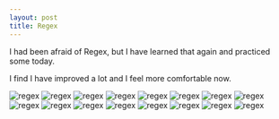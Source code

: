 ```yaml
---
layout: post
title: Regex
---
```


I had been afraid of Regex, but I have learned that again and practiced some today.

I find I have improved a lot and I feel more comfortable now.

![regex](/images/2021-11-12_regex01.png)
![regex](/images/2021-11-12_regex02.png)
![regex](/images/2021-11-12_regex03.png)
![regex](/images/2021-11-12_regex04.png)
![regex](/images/2021-11-12_regex05.png)
![regex](/images/2021-11-12_regex06.png)
![regex](/images/2021-11-12_regex07.png)
![regex](/images/2021-11-12_regex08.png)
![regex](/images/2021-11-12_regex09.png)
![regex](/images/2021-11-12_regex10.png)
![regex](/images/2021-11-12_regex11.png)
![regex](/images/2021-11-12_regex12.png)
![regex](/images/2021-11-12_regex13.png)
![regex](/images/2021-11-12_regex14.png)
![regex](/images/2021-11-12_regex15.png)
![regex](/images/2021-11-12_regex16.png)
